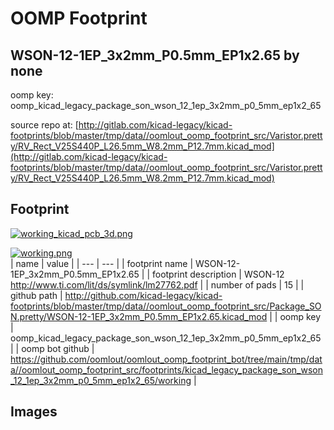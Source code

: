 # OOMP Footprint  
## WSON-12-1EP_3x2mm_P0.5mm_EP1x2.65  by none  
  
oomp key: oomp_kicad_legacy_package_son_wson_12_1ep_3x2mm_p0_5mm_ep1x2_65  
  
source repo at: [http://gitlab.com/kicad-legacy/kicad-footprints/blob/master/tmp/data//oomlout_oomp_footprint_src/Varistor.pretty/RV_Rect_V25S440P_L26.5mm_W8.2mm_P12.7mm.kicad_mod](http://gitlab.com/kicad-legacy/kicad-footprints/blob/master/tmp/data//oomlout_oomp_footprint_src/Varistor.pretty/RV_Rect_V25S440P_L26.5mm_W8.2mm_P12.7mm.kicad_mod)  
## Footprint  
  
[![working_kicad_pcb_3d.png](working_kicad_pcb_3d_600.png)](working_kicad_pcb_3d.png)  
  
[![working.png](working_600.png)](working.png)  
| name | value | 
| --- | --- | 
| footprint name | WSON-12-1EP_3x2mm_P0.5mm_EP1x2.65 | 
| footprint description | WSON-12 http://www.ti.com/lit/ds/symlink/lm27762.pdf | 
| number of pads | 15 | 
| github path | http://github.com/kicad-legacy/kicad-footprints/blob/master/tmp/data//oomlout_oomp_footprint_src/Package_SON.pretty/WSON-12-1EP_3x2mm_P0.5mm_EP1x2.65.kicad_mod | 
| oomp key | oomp_kicad_legacy_package_son_wson_12_1ep_3x2mm_p0_5mm_ep1x2_65 | 
| oomp bot github | https://github.com/oomlout/oomlout_oomp_footprint_bot/tree/main/tmp/data//oomlout_oomp_footprint_src/footprints/kicad_legacy_package_son_wson_12_1ep_3x2mm_p0_5mm_ep1x2_65/working | 
## Images  
